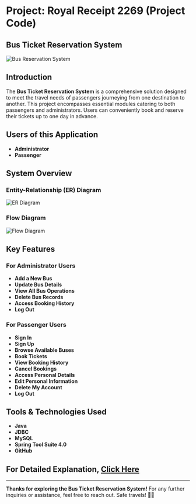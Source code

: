 # Project: Royal Receipt 2269 (Project Code)
## Bus Ticket Reservation System

![Bus Reservation System](https://www.travelopro.com/public/images/contents/Bus-Reservation-System1.jpg)

## Introduction

The **Bus Ticket Reservation System** is a comprehensive solution designed to meet the travel needs of passengers journeying from one destination to another. This project encompasses essential modules catering to both passengers and administrators. Users can conveniently book and reserve their tickets up to one day in advance.

## Users of this Application

- **Administrator**
- **Passenger**

## System Overview

### Entity-Relationship (ER) Diagram

![ER Diagram](https://github.com/prathmesh49/Bus-Ticket-Reservation-System/assets/112652930/f21c0035-bc06-4b4d-9b96-2f750f935106)

### Flow Diagram

![Flow Diagram](https://github.com/prathmesh49/Bus-Ticket-Reservation-System/assets/112652930/ff1a4201-5263-4a6a-942a-6ce639c1b0e3)

## Key Features

### For Administrator Users
- **Add a New Bus**
- **Update Bus Details**
- **View All Bus Operations**
- **Delete Bus Records**
- **Access Booking History**
- **Log Out**

### For Passenger Users
- **Sign In**
- **Sign Up**
- **Browse Available Buses**
- **Book Tickets**
- **View Booking History**
- **Cancel Bookings**
- **Access Personal Details**
- **Edit Personal Information**
- **Delete My Account**
- **Log Out**

## Tools & Technologies Used

- **Java**
- **JDBC**
- **MySQL**
- **Spring Tool Suite 4.0**
- **GitHub**

## For Detailed Explanation, [Click Here](https://drive.google.com/file/d/1MZrkSJZufL4ewJXoQzmdEP44kPxNruy_/view?usp=sharing)

---

**Thanks for exploring the Bus Ticket Reservation System!** For any further inquiries or assistance, feel free to reach out. Safe travels! 🚌✨

